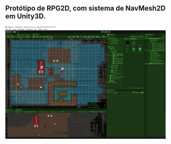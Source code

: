 ## Protótipo de RPG2D, com sistema de NavMesh2D em Unity3D.<b>
 ![1](https://github.com/CeLo93/2DTopDownNavMesh/blob/86e46fc286349072eeab5aec7f8d1b2dc3f9a36f/i1.png)
